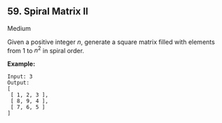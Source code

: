 ## 59. Spiral Matrix II

Medium

Given a positive integer *n*, generate a square matrix filled with elements from 1 to $n^2$ in spiral order.

**Example:**

```
Input: 3
Output:
[
 [ 1, 2, 3 ],
 [ 8, 9, 4 ],
 [ 7, 6, 5 ]
]
```